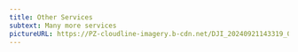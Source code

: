 ```yaml
---
title: Other Services
subtext: Many more services
pictureURL: https://PZ-cloudline-imagery.b-cdn.net/DJI_20240921143319_0036_D-2.jpg
---
```

